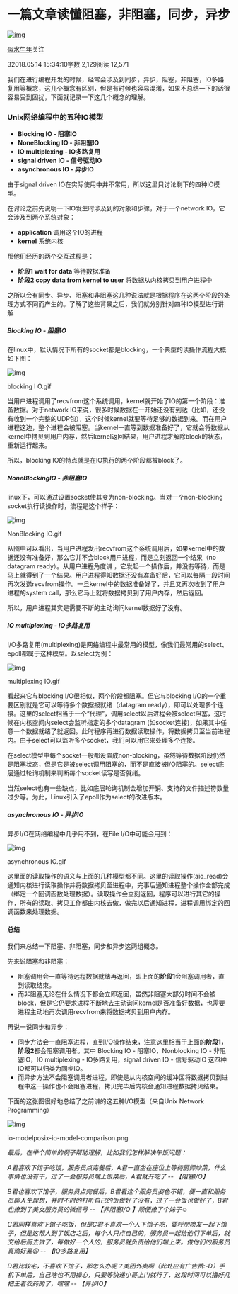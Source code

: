 # 一篇文章读懂阻塞，非阻塞，同步，异步

[![img](https://upload.jianshu.io/users/upload_avatars/11224747/595ff503-0e4f-4752-816b-220ef73ba80d.jpg?imageMogr2/auto-orient/strip|imageView2/1/w/96/h/96/format/webp)](https://www.jianshu.com/u/c2f0d7b9f96b)

[似水牛年](https://www.jianshu.com/u/c2f0d7b9f96b)关注

32018.05.14 15:34:10字数 2,129阅读 12,571

我们在进行编程开发的时候，经常会涉及到同步，异步，阻塞，非阻塞，IO多路复用等概念，这几个概念有区别，但是有时候也容易混淆，如果不总结一下的话很容易受到困扰，下面就记录一下这几个概念的理解。

### Unix网络编程中的五种IO模型

- **Blocking IO - 阻塞IO**
- **NoneBlocking IO - 非阻塞IO**
- **IO multiplexing - IO多路复用**
- **signal driven IO - 信号驱动IO**
- **asynchronous IO - 异步IO**

由于signal driven IO在实际使用中并不常用，所以这里只讨论剩下的四种IO模型。

在讨论之前先说明一下IO发生时涉及到的对象和步骤，对于一个network IO，它会涉及到两个系统对象：

- **application** 调用这个IO的进程
- **kernel** 系统内核

那他们经历的两个交互过程是：

- **阶段1 wait for data** 等待数据准备
- **阶段2 copy data from kernel to user** 将数据从内核拷贝到用户进程中

之所以会有同步、异步、阻塞和非阻塞这几种说法就是根据程序在这两个阶段的处理方式不同而产生的。了解了这些背景之后，我们就分别针对四种IO模型进行讲解

##### Blocking IO - 阻塞IO

在linux中，默认情况下所有的socket都是blocking，一个典型的读操作流程大概如下图：



![img](https://upload-images.jianshu.io/upload_images/11224747-02876ed5afe356ff.gif?imageMogr2/auto-orient/strip|imageView2/2/w/552/format/webp)

blocking I O.gif



当用户进程调用了recvfrom这个系统调用，kernel就开始了IO的第一个阶段：准备数据。对于network IO来说，很多时候数据在一开始还没有到达（比如，还没有收到一个完整的UDP包），这个时候kernel就要等待足够的数据到来。而在用户进程这边，整个进程会被阻塞。当kernel一直等到数据准备好了，它就会将数据从kernel中拷贝到用户内存，然后kernel返回结果，用户进程才解除block的状态，重新运行起来。

所以，blocking IO的特点就是在IO执行的两个阶段都被block了。

##### NoneBlockingIO - 非阻塞IO

linux下，可以通过设置socket使其变为non-blocking。当对一个non-blocking socket执行读操作时，流程是这个样子：



![img](https://upload-images.jianshu.io/upload_images/11224747-e4c17ed342162afc.gif?imageMogr2/auto-orient/strip|imageView2/2/w/603/format/webp)

NonBlocking IO.gif

从图中可以看出，当用户进程发出recvfrom这个系统调用后，如果kernel中的数据还没有准备好，那么它并不会block用户进程，而是立刻返回一个结果（no datagram ready）。从用户进程角度讲 ，它发起一个操作后，并没有等待，而是马上就得到了一个结果。用户进程得知数据还没有准备好后，它可以每隔一段时间再次发送recvfrom操作。一旦kernel中的数据准备好了，并且又再次收到了用户进程的system call，那么它马上就将数据拷贝到了用户内存，然后返回。

所以，用户进程其实是需要不断的主动询问kernel数据好了没有。

##### IO multiplexing - IO多路复用

I/O多路复用(multiplexing)是网络编程中最常用的模型，像我们最常用的select、epoll都属于这种模型。以select为例：



![img](https://upload-images.jianshu.io/upload_images/11224747-dcc024f7fa2e8460.gif?imageMogr2/auto-orient/strip|imageView2/2/w/609/format/webp)

multiplexing IO.gif

看起来它与blocking I/O很相似，两个阶段都阻塞。但它与blocking I/O的一个重要区别就是它可以等待多个数据报就绪（datagram ready），即可以处理多个连接。这里的select相当于一个“代理”，调用select以后进程会被select阻塞，这时候在内核空间内select会监听指定的多个datagram (如socket连接)，如果其中任意一个数据就绪了就返回。此时程序再进行数据读取操作，将数据拷贝至当前进程内。由于select可以监听多个socket，我们可以用它来处理多个连接。

在select模型中每个socket一般都设置成non-blocking，虽然等待数据阶段仍然是阻塞状态，但是它是被select调用阻塞的，而不是直接被I/O阻塞的。select底层通过轮询机制来判断每个socket读写是否就绪。

当然select也有一些缺点，比如底层轮询机制会增加开销、支持的文件描述符数量过少等。为此，Linux引入了epoll作为select的改进版本。

##### asynchronous IO - 异步IO

异步I/O在网络编程中几乎用不到，在File I/O中可能会用到：



![img](https://upload-images.jianshu.io/upload_images/11224747-05e3a70e98d2331e.gif?imageMogr2/auto-orient/strip|imageView2/2/w/572/format/webp)

asynchronous IO.gif

这里面的读取操作的语义与上面的几种模型都不同。这里的读取操作(aio_read)会通知内核进行读取操作并将数据拷贝至进程中，完事后通知进程整个操作全部完成（绑定一个回调函数处理数据）。读取操作会立刻返回，程序可以进行其它的操作，所有的读取、拷贝工作都由内核去做，做完以后通知进程，进程调用绑定的回调函数来处理数据。

#### 总结

我们来总结一下阻塞、非阻塞，同步和异步这两组概念。

先来说阻塞和非阻塞：

- 阻塞调用会一直等待远程数据就绪再返回，即上面的**阶段1**会阻塞调用者，直到读取结束。
- 而非阻塞无论在什么情况下都会立即返回，虽然非阻塞大部分时间不会被block，但是它仍要求进程不断地去主动询问kernel是否准备好数据，也需要进程主动地再次调用recvfrom来将数据拷贝到用户内存。

再说一说同步和异步：

- 同步方法会一直阻塞进程，直到I/O操作结束，注意这里相当于上面的**阶段1，阶段2**都会阻塞调用者。其中 Blocking IO - 阻塞IO，Nonblocking IO - 非阻塞IO，IO multiplexing - IO多路复用，signal driven IO - 信号驱动IO 这四种IO都可以归类为同步IO。
- 而异步方法不会阻塞调用者进程，即使是从内核空间的缓冲区将数据拷贝到进程中这一操作也不会阻塞进程，拷贝完毕后内核会通知进程数据拷贝结束。

下面的这张图很好地总结了之前讲的这五种I/O模型（来自Unix Network Programming）



![img](https://upload-images.jianshu.io/upload_images/11224747-aaabc156a42177d4.png?imageMogr2/auto-orient/strip|imageView2/2/w/1106/format/webp)

io-modelposix-io-model-comparison.png

*最后，在举个简单的例子帮助理解，比如我们怎样解决午饭问题：*

*A君喜欢下馆子吃饭，服务员点完餐后，A君一直坐在座位上等待厨师炒菜，什么事情也没有干，过了一会服务员端上饭菜后，A君就开吃了 -- 【阻塞I/O】*

*B君也喜欢下馆子，服务员点完餐后，B君看这个服务员姿色不错，便一直和服务员聊人生理想，并时不时的打听自己的饭做好了没有，过了一会饭也做好了，B君也撩到了美女服务员的微信号 -- 【非阻塞I/O 】顺便撩了个妹子☺*

*C君同样喜欢下馆子吃饭，但是C君不喜欢一个人下馆子吃，要呼朋唤友一起下馆子，但是这帮人到了饭店之后，每个人只点自己的，服务员一起给他们下单后，就交给后厨去做了，每做好一个人的，服务员就负责给他们端上来。做他们的服务员真滴好累😫 -- 【IO多路复用】*

*D君比较宅，不喜欢下馆子，那怎么办呢？美团外卖啊（此处应有广告费:-D）手机下单后，自己啥也不用操心，只要等快递小哥上门就行了，这段时间可以撸好几把王者农药的了，嘿嘿 -- 【异步IO】*